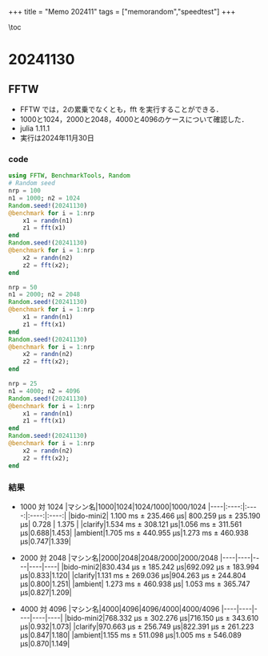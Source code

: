 +++
title = "Memo 202411"
tags = ["memorandom","speedtest"]
+++

\toc

# 20241130

## FFTW
* FFTW では，2の累乗でなくとも，fft を実行することができる．
* 1000と1024，2000と2048，4000と4096のケースについて確認した．
* julia 1.11.1
* 実行は2024年11月30日

### code
```julia
using FFTW, BenchmarkTools, Random
# Random seed
nrp = 100
n1 = 1000; n2 = 1024
Random.seed!(20241130)
@benchmark for i = 1:nrp
    x1 = randn(n1)
    z1 = fft(x1)
end
Random.seed!(20241130)
@benchmark for i = 1:nrp
    x2 = randn(n2)
    z2 = fft(x2);
end

nrp = 50
n1 = 2000; n2 = 2048
Random.seed!(20241130)
@benchmark for i = 1:nrp
    x1 = randn(n1)
    z1 = fft(x1)
end
Random.seed!(20241130)
@benchmark for i = 1:nrp
    x2 = randn(n2)
    z2 = fft(x2);
end

nrp = 25
n1 = 4000; n2 = 4096
Random.seed!(20241130)
@benchmark for i = 1:nrp
    x1 = randn(n1)
    z1 = fft(x1)
end
Random.seed!(20241130)
@benchmark for i = 1:nrp
    x2 = randn(n2)
    z2 = fft(x2);
end
```
### 結果
* 1000 対 1024
|マシン名|1000|1024|1024/1000|1000/1024
|----|:----:|:----:|:----:|:----:|
|bido-mini2| 1.100 ms ± 235.466 μs| 800.259 μs ± 235.190 μs| 0.728 | 1.375 |
|clarify|1.534 ms ± 308.121 μs|1.056 ms ± 311.561 μs|0.688|1.453|
|ambient|1.705 ms ± 440.955 μs|1.273 ms ± 460.938 μs|0.747|1.339|

* 2000 対 2048
|マシン名|2000|2048|2048/2000|2000/2048
|----|----|----|----|----|
|bido-mini2|830.434 μs ± 185.242 μs|692.092 μs ± 183.994 μs|0.833|1.120|
|clarify|1.131 ms ± 269.036 μs|904.263 μs ± 244.804 μs|0.800|1.251|
|ambient| 1.273 ms ± 460.938 μs| 1.053 ms ± 365.747 μs|0.827|1.209|

* 4000 対 4096
|マシン名|4000|4096|4096/4000|4000/4096
|----|----|----|----|----|
|bido-mini2|768.332 μs ± 302.276 μs|716.150 μs ± 343.610 μs|0.932|1.073|
|clarify|970.663 μs ± 256.749 μs|822.391 μs ± 261.223 μs|0.847|1.180|
|ambient|1.155 ms ± 511.098 μs|1.005 ms ± 546.089 μs|0.870|1.149|


